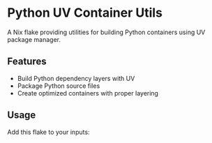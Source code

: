 # Python UV Container Utils

A Nix flake providing utilities for building Python containers using UV package manager.

## Features

- Build Python dependency layers with UV
- Package Python source files
- Create optimized containers with proper layering

## Usage

Add this flake to your inputs:
